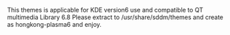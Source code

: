 This themes is applicable for KDE version6 use and compatible to QT multimedia Library 6.8 
Please extract to /usr/share/sddm/themes and create as hongkong-plasma6 and enjoy.
